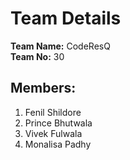 # Team Details

**Team Name:** CodeResQ  
**Team No:** 30  

## Members:
1. Fenil Shildore  
2. Prince Bhutwala  
3. Vivek Fulwala  
4. Monalisa Padhy
